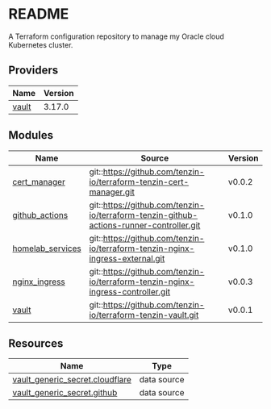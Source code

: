 # README
A Terraform configuration repository to manage my Oracle cloud Kubernetes cluster.

<!-- BEGIN_TF_DOCS -->


## Providers

| Name | Version |
|------|---------|
| <a name="provider_vault"></a> [vault](#provider\_vault) | 3.17.0 |

## Modules

| Name | Source | Version |
|------|--------|---------|
| <a name="module_cert_manager"></a> [cert\_manager](#module\_cert\_manager) | git::https://github.com/tenzin-io/terraform-tenzin-cert-manager.git | v0.0.2 |
| <a name="module_github_actions"></a> [github\_actions](#module\_github\_actions) | git::https://github.com/tenzin-io/terraform-tenzin-github-actions-runner-controller.git | v0.1.0 |
| <a name="module_homelab_services"></a> [homelab\_services](#module\_homelab\_services) | git::https://github.com/tenzin-io/terraform-tenzin-nginx-ingress-external.git | v0.1.0 |
| <a name="module_nginx_ingress"></a> [nginx\_ingress](#module\_nginx\_ingress) | git::https://github.com/tenzin-io/terraform-tenzin-nginx-ingress-controller.git | v0.0.3 |
| <a name="module_vault"></a> [vault](#module\_vault) | git::https://github.com/tenzin-io/terraform-tenzin-vault.git | v0.0.1 |

## Resources

| Name | Type |
|------|------|
| [vault_generic_secret.cloudflare](https://registry.terraform.io/providers/hashicorp/vault/latest/docs/data-sources/generic_secret) | data source |
| [vault_generic_secret.github](https://registry.terraform.io/providers/hashicorp/vault/latest/docs/data-sources/generic_secret) | data source |
<!-- END_TF_DOCS -->
